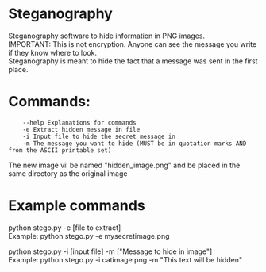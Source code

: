 # Steganography
Steganography software to hide information in PNG images.  
IMPORTANT: This is not encryption. Anyone can see the message you write if they know where to look.  
Steganography is meant to hide the fact that a message was sent in the first place.
# Commands:
        --help Explanations for commands
        -e Extract hidden message in file
        -i Input file to hide the secret message in
        -m The message you want to hide (MUST be in quotation marks AND from the ASCII printable set)

The new image vil be named "hidden_image.png" and be placed in the same directory as the original image

# Example commands
python stego.py -e [file to extract]  
Example: python stego.py -e mysecretimage.png  
  
python stego.py -i [input file] -m ["Message to hide in image"]  
Example: python stego.py -i catimage.png -m "This text will be hidden"  
